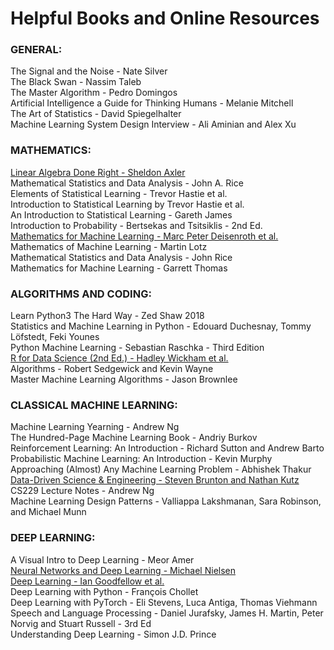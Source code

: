 # Helpful Books and Online Resources

### GENERAL:

The Signal and the Noise - Nate Silver  
The Black Swan - Nassim Taleb  
The Master Algorithm - Pedro Domingos  
Artificial Intelligence a Guide for Thinking Humans - Melanie Mitchell  
The Art of Statistics - David Spiegelhalter  
Machine Learning System Design Interview - Ali Aminian and Alex Xu

### MATHEMATICS:
[Linear Algebra Done Right - Sheldon Axler](https://linear.axler.net/)  
Mathematical Statistics and Data Analysis - John A. Rice  
Elements of Statistical Learning - Trevor Hastie et al.  
Introduction to Statistical Learning by Trevor Hastie et al.  
An Introduction to Statistical Learning - Gareth James  
Introduction to Probability - Bertsekas and Tsitsiklis - 2nd Ed.  
[Mathematics for Machine Learning - Marc Peter Deisenroth et al.](https://mml-book.github.io/book/mml-book.pdf)  
Mathematics of Machine Learning - Martin Lotz  
Mathematical Statistics and Data Analysis - John Rice  
Mathematics for Machine Learning - Garrett Thomas  

### ALGORITHMS AND CODING:
Learn Python3 The Hard Way - Zed Shaw 2018  
Statistics and Machine Learning in Python - Edouard Duchesnay, Tommy Löfstedt, Feki Younes  
Python Machine Learning - Sebastian Raschka - Third Edition  
[R for Data Science (2nd Ed.) - Hadley Wickham et al.](https://r4ds.hadley.nz/)  
Algorithms - Robert Sedgewick and Kevin Wayne  
Master Machine Learning Algorithms - Jason Brownlee  

### CLASSICAL MACHINE LEARNING:
Machine Learning Yearning - Andrew Ng  
The Hundred-Page Machine Learning Book - Andriy Burkov  
Reinforcement Learning: An Introduction - Richard Sutton and Andrew Barto  
Probabilistic Machine Learning: An Introduction - Kevin Murphy  
Approaching (Almost) Any Machine Learning Problem - Abhishek Thakur  
[Data-Driven Science & Engineering - Steven Brunton and Nathan Kutz](https://databookuw.com/databook.pdf)  
CS229 Lecture Notes - Andrew Ng  
Machine Learning Design Patterns - Valliappa Lakshmanan, Sara Robinson, and Michael Munn  

### DEEP LEARNING:
A Visual Intro to Deep Learning - Meor Amer  
[Neural Networks and Deep Learning - Michael Nielsen](http://neuralnetworksanddeeplearning.com/)  
[Deep Learning - Ian Goodfellow et al.](https://www.deeplearningbook.org/)  
Deep Learning with Python - François Chollet  
Deep Learning with PyTorch - Eli Stevens, Luca Antiga, Thomas Viehmann  
Speech and Language Processing - Daniel Jurafsky, James H. Martin, Peter Norvig and Stuart  Russell - 3rd Ed  
Understanding Deep Learning - Simon J.D. Prince  
